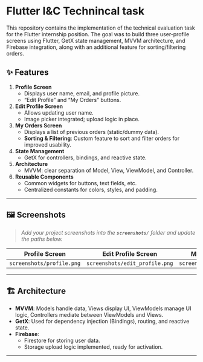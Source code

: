 # Flutter I&C Technincal task

This repository contains the implementation of the technical evaluation task for the Flutter internship position. The goal was to build three user-profile screens using Flutter, GetX state management, MVVM architecture, and Firebase integration, along with an additional feature for sorting/filtering orders.



## ✨ Features

1. **Profile Screen**
   - Displays user name, email, and profile picture.
   - “Edit Profile” and “My Orders” buttons.
2. **Edit Profile Screen**
   - Allows updating user name.
   - Image picker integrated; upload logic in place.
3. **My Orders Screen**
   - Displays a list of previous orders (static/dummy data).
   - **Sorting & Filtering**: Custom feature to sort and filter orders for improved usability.
4. **State Management**
   - GetX for controllers, bindings, and reactive state.
5. **Architecture**
   - MVVM: clear separation of Model, View, ViewModel, and Controller.
6. **Reusable Components**
   - Common widgets for buttons, text fields, etc.
   - Centralized constants for colors, styles, and padding.

---

## 🖼️ Screenshots

> *Add your project screenshots into the **`screenshots/`** folder and update the paths below.*

| Profile Screen            | Edit Profile Screen            | My Orders Screen            |
| ------------------------- | ------------------------------ | --------------------------- |
| `screenshots/profile.png` | `screenshots/edit_profile.png` | `screenshots/my_orders.png` |

---

## 🏗️ Architecture

- **MVVM**: Models handle data, Views display UI, ViewModels manage UI logic, Controllers mediate between ViewModels and Views.
- **GetX**: Used for dependency injection (Bindings), routing, and reactive state.
- **Firebase**:
  - Firestore for storing user data.
  - Storage upload logic implemented, ready for activation.

---



